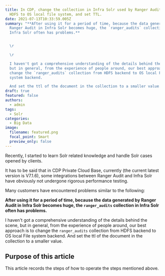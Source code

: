 ```yaml
---
title: In CDP, change the collection in Infra Solr used by Ranger Audit from
  HDFS to OS local file system, and set TTL.
date: 2021-07-13T10:33:59.005Z
summary: "**After using it for a period of time, because the data generated by
  Ranger Audit in Infra Solr becomes huge, the `ranger_audits` collection in
  Infra Solr often has problems.**


  \r

  \r

  I haven't got a comprehensive understanding of the details behind the scene,
  but in general, from the experience of people around, our best approach is to
  change the `ranger_audits` collection from HDFS backend to OS local File
  system backend.

  And set the ttl of the document in the collection to a smaller value."
draft: true
featured: false
authors:
  - admin
tags:
  - Solr
categories:
  - Big Data
image:
  filename: featured.png
  focal_point: Smart
  preview_only: false
---
```

Recently, I started to learn Solr related knowledge and handle Solr cases opened by clients.

It has to be said that in CDP Private Cloud Base, currently (the current latest version is V7.1.6), some integrations between Ranger Audit and Infra Solr have obviously not undergone rigorous performance testing.

Many customers have encountered problems similar to the following:


**After using it for a period of time, because the data generated by Ranger Audit in Infra Solr becomes huge, the `ranger_audits` collection in Infra Solr often has problems.**



I haven't got a comprehensive understanding of the details behind the scene, but in general, from the experience of people around, our best approach is to change the `ranger_audits` collection from HDFS backend to OS local File system backend.
And set the ttl of the document in the collection to a smaller value.

## Purpose of this article

This article records the steps of how to operate the steps mentioned above.